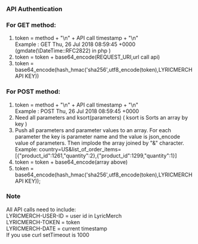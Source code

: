 ### API Authentication
  ### For GET method:
  1) token = method + "\n" + API call timestamp + "\n" <br />
  Example : GET Thu, 26 Jul 2018 08:59:45 +0000 (gmdate(\DateTime::RFC2822) in php ) <br /> 
  2) token = token + base64_encode(REQUEST_URI,url call api) <br />
  3) token = base64_encode(hash_hmac('sha256',utf8_encode(token),LYRICMERCH API KEY)) <br />
  ### For POST method:
  1) token = method + "\n" + API call timestamp + "\n" <br />
  Example : POST Thu, 26 Jul 2018 08:59:45 +0000 <br />
  2) Need all parameters and ksort(parameters) (  ksort is Sorts an array by key )<br />
  3) Push all parameters and parameter values to an array. For each parameter the key is parameter name and the value is json_encode value of parameters.  Then implode the array joined by "&" character. <br />
  Example: country=US&list_of_order_items=[{"product_id":1261,"quantity":2},{"product_id":1299,"quantity":1}] <br />
  4) token = token +  base64_encode(array above) <br />
  5) token = base64_encode(hash_hmac('sha256',utf8_encode(token),LYRICMERCH API KEY)); <br />
### Note
  All API calls need to include:<br /> 
   LYRICMERCH-USER-ID = user id in LyricMerch <br />
   LYRICMERCH-TOKEN = token <br />
   LYRICMERCH-DATE = current timestamp <br />
  If you use curl setTimeout is 1000 <br />
  
